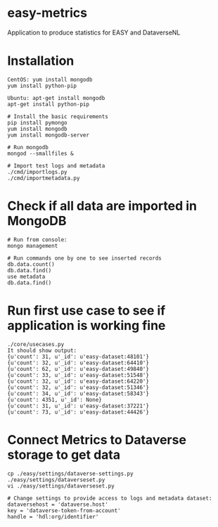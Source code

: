 # easy-metrics
Application to produce statistics for EASY and DataverseNL

# Installation
```
CentOS: yum install mongodb
yum install python-pip

Ubuntu: apt-get install mongodb
apt-get install python-pip

# Install the basic requirements
pip install pymongo
yum install mongodb
yum install mongodb-server

# Run mongodb
mongod --smallfiles &

# Import test logs and metadata
./cmd/importlogs.py
./cmd/importmetadata.py
```

# Check if all data are imported in MongoDB
```
# Run from console:
mongo management

# Run commands one by one to see inserted records 
db.data.count()
db.data.find()
use metadata
db.data.find()
```

# Run first use case to see if application is working fine
```
./core/usecases.py 
It should show output:
{u'count': 31, u'_id': u'easy-dataset:48101'}
{u'count': 32, u'_id': u'easy-dataset:64410'}
{u'count': 62, u'_id': u'easy-dataset:49840'}
{u'count': 33, u'_id': u'easy-dataset:51548'}
{u'count': 32, u'_id': u'easy-dataset:64220'}
{u'count': 32, u'_id': u'easy-dataset:51346'}
{u'count': 34, u'_id': u'easy-dataset:58343'}
{u'count': 4351, u'_id': None}
{u'count': 31, u'_id': u'easy-dataset:37221'}
{u'count': 73, u'_id': u'easy-dataset:44426'}
```

# Connect Metrics to Dataverse storage to get data
```
cp ./easy/settings/dataverse-settings.py ./easy/settings/dataverseset.py
vi ./easy/settings/dataverseset.py

# Change settings to provide access to logs and metadata dataset:
dataversehost = 'dataverse.host'
key = 'dataverse-token-from-account'
handle = 'hdl:org/identifier' 
```
